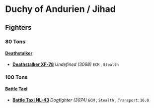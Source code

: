 # Duchy of Andurien / Jihad 

## Fighters 

### 80 Tons 

#### [Deathstalker](../../../units/deathstalker.md) 

- [**Deathstalker XF-78**](../../../units/deathstalker/deathstalker_xf-78.md) *Undefined (3068)* `ECM` , `Stealth` 

### 100 Tons 

#### [Battle Taxi](../../../units/battle_taxi.md) 

- [**Battle Taxi NL-43**](../../../units/battle_taxi/battle_taxi_nl-43.md) *Dogfighter (3074)* `ECM` , `Stealth` , `Transport:16.0` 

